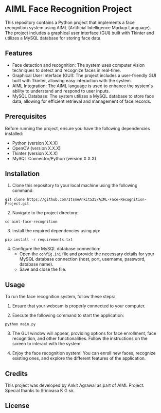# AIML Face Recognition Project

This repository contains a Python project that implements a face recognition system using AIML (Artificial Intelligence Markup Language). The project includes a graphical user interface (GUI) built with Tkinter and utilizes a MySQL database for storing face data.

## Features

- Face detection and recognition: The system uses computer vision techniques to detect and recognize faces in real-time.
- Graphical User Interface (GUI): The project includes a user-friendly GUI built with Tkinter, allowing easy interaction with the system.
- AIML Integration: The AIML language is used to enhance the system's ability to understand and respond to user inputs.
- MySQL Database: The system utilizes a MySQL database to store face data, allowing for efficient retrieval and management of face records.

## Prerequisites

Before running the project, ensure you have the following dependencies installed:

- Python (version X.X.X)
- OpenCV (version X.X.X)
- Tkinter (version X.X.X)
- MySQL Connector/Python (version X.X.X)

## Installation

1. Clone this repository to your local machine using the following command:
```
git clone https://github.com/ItsmeAnkit525/AIML-Face-Recognition-Project.git
```

2. Navigate to the project directory:
```
cd aiml-face-recognition
```

3. Install the required dependencies using pip:
```
pip install -r requirements.txt
```

4. Configure the MySQL database connection:
   - Open the `config.ini` file and provide the necessary details for your MySQL database connection (host, port, username, password, database name).
   - Save and close the file.

## Usage

To run the face recognition system, follow these steps:

1. Ensure that your webcam is properly connected to your computer.

2. Execute the following command to start the application:
```
python main.py
```

3. The GUI window will appear, providing options for face enrollment, face recognition, and other functionalities. Follow the instructions on the screen to interact with the system.

4. Enjoy the face recognition system! You can enroll new faces, recognize existing ones, and explore the different features of the application.

## Credits

This project was developed by Ankit Agrawal as part of AIML Project. Special thanks to Srinivasa K G sir.

## License
